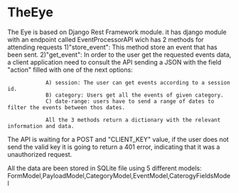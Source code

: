 # TheEye
The Eye is based on Django Rest Framework module. it has django module with an endpoint called EventProcessorAPI wich has 2 methods for attending requests
 1)"store_event": This method store an event that has been sent.
 2)"get_event": In order to the user get the requested events data, a client application need to consult the API sending a JSON with the field "action" filled 
                with one of the next options:
                
                A) session: The user can get events according to a session id. 
                B) category: Users get all the events of given category.
                C) date-range: users have to send a range of dates to filter the events between thos dates.
                
                All the 3 methods return a dictionary with the relevant information and data.
 
The API is waiting for a POST and "CLIENT_KEY" value, if the user does not send the valid key it is going to return a 401 error, indicating that it was a unauthorized request. 

All the data are been stored in SQLite file using 5 different models: FormModel,PayloadModel,CategoryModel,EventModel,CaterogyFieldsModel
